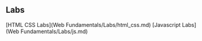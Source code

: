 ## Labs

[HTML CSS Labs](Web Fundamentals/Labs/html_css.md)
[Javascript Labs](Web Fundamentals/Labs/js.md)